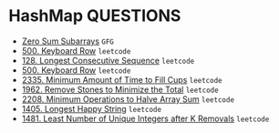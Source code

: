 # HashMap QUESTIONS 

* [Zero Sum Subarrays](https://github.com/anujvaghani0/DSA-Java/tree/master/src/HashMap/NextGreaterElement.java) `GFG`</br>
* [500. Keyboard Row](https://github.com/anujvaghani0/DSA-Java/tree/master/src/HashMap/KeyboardRow.java) `leetcode`</br> 
* [128. Longest Consecutive Sequence](https://github.com/anujvaghani0/DSA-Java/tree/master/src/HashMap/LongestConsecutiveSequence.java) `leetcode`</br>
* [500. Keyboard Row](https://github.com/anujvaghani0/DSA-Java/tree/master/src/HashMap/KeyboardRow.java) `leetcode`</br>
* [2335. Minimum Amount of Time to Fill Cups](https://github.com/anujvaghani0/DSA-Java/tree/master/src/HashMap/MinimumAmountOfTimeToFillCups.java) `leetcode`</br>
* [1962. Remove Stones to Minimize the Total](https://github.com/anujvaghani0/DSA-Java/tree/master/src/HashMap/RemoveStonesToMinimizeTheTotal.java) `leetcode`</br>
* [2208. Minimum Operations to Halve Array Sum](https://github.com/anujvaghani0/DSA-Java/tree/master/src/HashMap/MinimumOperationsToHalveArraySum.java) `leetcode`</br>
* [1405. Longest Happy String](https://github.com/anujvaghani0/DSA-Java/tree/master/src/HashMap/LongestHappyString.java) `leetcode`</br>
* [1481. Least Number of Unique Integers after K Removals](https://github.com/anujvaghani0/DSA-Java/tree/master/src/HashMap/LeastNumberOfUniqueIntegersAfterKRemovals.java) `leetcode`</br>
